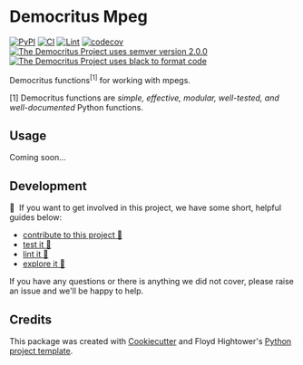 # Democritus Mpeg

[![PyPI](https://img.shields.io/pypi/v/d8s-mpeg.svg)](https://pypi.python.org/pypi/d8s-mpeg)
[![CI](https://github.com/democritus-project/d8s-mpeg/workflows/CI/badge.svg)](https://github.com/democritus-project/d8s-mpeg/actions)
[![Lint](https://github.com/democritus-project/d8s-mpeg/workflows/Lint/badge.svg)](https://github.com/democritus-project/d8s-mpeg/actions)
[![codecov](https://codecov.io/gh/democritus-project/d8s-mpeg/branch/main/graph/badge.svg?token=V0WOIXRGMM)](https://codecov.io/gh/democritus-project/d8s-mpeg)
[![The Democritus Project uses semver version 2.0.0](https://img.shields.io/badge/-semver%20v2.0.0-22bfda)](https://semver.org/spec/v2.0.0.html)
[![The Democritus Project uses black to format code](https://img.shields.io/badge/code%20style-black-000000.svg)](https://github.com/psf/black)

Democritus functions<sup>[1]</sup> for working with mpegs.

[1] Democritus functions are <i>simple, effective, modular, well-tested, and well-documented</i> Python functions.

## Usage

Coming soon...

## Development

👋 &nbsp;If you want to get involved in this project, we have some short, helpful guides below:

- [contribute to this project 🥇][contributing]
- [test it 🧪][local-dev]
- [lint it 🧹][local-dev]
- [explore it 🔭][local-dev]

If you have any questions or there is anything we did not cover, please raise an issue and we'll be happy to help.

## Credits

This package was created with [Cookiecutter](https://github.com/audreyr/cookiecutter) and Floyd Hightower's [Python project template](https://github.com/fhightower-templates/python-project-template).

[contributing]: https://github.com/democritus-project/.github/blob/main/CONTRIBUTING.md#contributing-a-pr-
[local-dev]: https://github.com/democritus-project/.github/blob/main/CONTRIBUTING.md#local-development-
